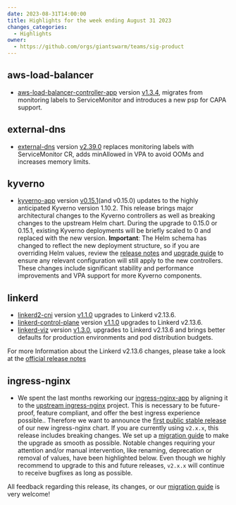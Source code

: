 ```yaml
---
date: 2023-08-31T14:00:00
title: Highlights for the week ending August 31 2023
changes_categories:
  - Highlights
owner:
  - https://github.com/orgs/giantswarm/teams/sig-product
---
```


## aws-load-balancer
- [aws-load-balancer-controller-app](https://github.com/giantswarm/aws-load-balancer-controller-app) version [v1.3.4](https://github.com/giantswarm/aws-load-balancer-controller-app/blob/main/CHANGELOG.md#134---2023-08-28), migrates from monitoring labels to ServiceMonitor and introduces a new psp for CAPA support.

## external-dns
- [external-dns](https://github.com/giantswarm/external-dns-app/) version [v2.39.0](https://github.com/giantswarm/external-dns-app/blob/main/CHANGELOG.md#2390---2023-08-24) replaces monitoring labels with ServiceMonitor CR, adds minAllowed in VPA to avoid OOMs and increases memory limits.

## kyverno
- [kyverno-app](https://github.com/giantswarm/kyverno-app) version [v0.15.1](https://github.com/giantswarm/kyverno-app/blob/main/CHANGELOG.md#0151---2023-08-16)(and v0.15.0) updates to the highly anticipated Kyverno version 1.10.2. This release brings major architectural changes to the Kyverno controllers as well as breaking changes to the upstream Helm chart. During the upgrade to 0.15.0 or 0.15.1, existing Kyverno deployments will be briefly scaled to 0 and replaced with the new version.
**Important**: The Helm schema has changed to reflect the new deployment structure, so if you are overriding Helm values, review the [release notes](https://github.com/kyverno/kyverno/releases/tag/v1.10.0) and [upgrade guide](https://github.com/kyverno/kyverno/blob/release-1.10/charts/kyverno/README.md#migrating-from-v2-to-v3) to ensure any relevant configuration will still apply to the new controllers. These changes include significant stability and performance improvements and VPA support for more Kyverno components.

## linkerd
- [linkerd2-cni](https://github.com/giantswarm/linkerd2-cni-app) version [v1.1.0](https://github.com/giantswarm/linkerd2-cni-app/blob/main/CHANGELOG.md#110---2023-08-29) upgrades to Linkerd v2.13.6.
- [linkerd-control-plane](https://github.com/giantswarm/linkerd-control-plane-app) version [v1.1.0](https://github.com/giantswarm/linkerd-control-plane-app/blob/main/CHANGELOG.md#110---2023-08-29) upgrades to Linkerd v2.13.6.
- [linkerd-viz](https://github.com/giantswarm/linkerd-viz-app) version [v1.3.0](https://github.com/giantswarm/linkerd-viz-app/blob/main/CHANGELOG.md#130---2023-08-29), upgrades to Linkerd v2.13.6 and brings better defaults for production environments and pod distribution budgets.

For more Information about the Linkerd v2.13.6 changes, please take a look at the [official release notes](https://github.com/linkerd/linkerd2/releases/tag/stable-2.13.6)

## ingress-nginx

- We spent the last months reworking our [ingress-nginx-app](https://github.com/giantswarm/ingress-nginx-app) by aligning it to the [upstream ingress-nginx](https://github.com/kubernetes/ingress-nginx) project. This is necessary to be future-proof, feature compliant, and offer the best ingress experience possible.. Therefore we want to announce the [first public stable release](https://github.com/giantswarm/ingress-nginx-app/blob/main/CHANGELOG.md#300---2023-08-28) of our new ingress-nginx chart.
If you are currently using `v2.x.x`, this release includes breaking changes. We set up a [migration guide](https://github.com/giantswarm/ingress-nginx-app/blob/v3.0.0/migration.md) to make the upgrade as smooth as possible. Notable changes requiring your attention and/or manual intervention, like renaming, deprecation or removal of values, have been highlighted below.
Even though we highly recommend to upgrade to this and future releases, `v2.x.x` will continue to receive bugfixes as long as possible.

All feedback regarding this release, its changes, or our [migration guide](https://github.com/giantswarm/ingress-nginx-app/blob/v3.0.0/migration.md) is very welcome!



